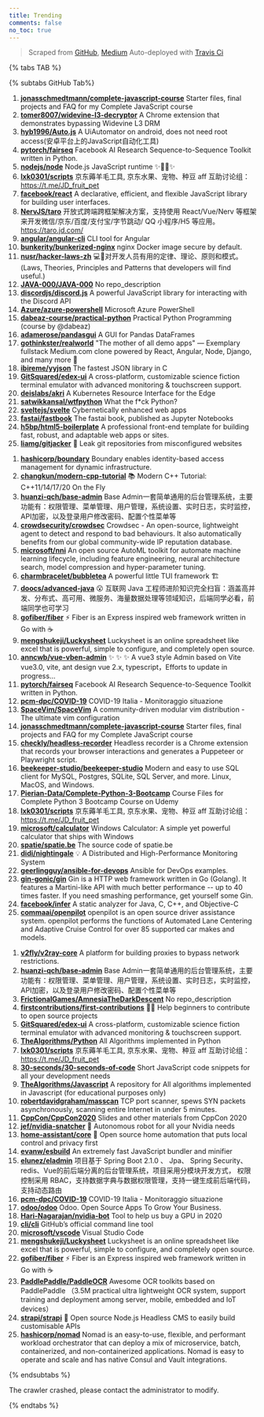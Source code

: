 ```yaml
---
title: Trending
comments: false
no_toc: true
---
```


> Scraped from [GitHub](https://github.com/trending), [Medium](https://medium.com/topic/popular)
Auto-deployed with [Travis Ci](https://travis-ci.org/)

{% tabs TAB %}
<!-- tab GitHub -->
{% subtabs GitHub Tab%}
<!-- tab Daily -->
1. [**jonasschmedtmann/complete-javascript-course**](https://github.com/jonasschmedtmann/complete-javascript-course)
Starter files, final projects and FAQ for my Complete JavaScript course
2. [**tomer8007/widevine-l3-decryptor**](https://github.com/tomer8007/widevine-l3-decryptor)
A Chrome extension that demonstrates bypassing Widevine L3 DRM
3. [**hyb1996/Auto.js**](https://github.com/hyb1996/Auto.js)
A UiAutomator on android, does not need root access(安卓平台上的JavaScript自动化工具)
4. [**pytorch/fairseq**](https://github.com/pytorch/fairseq)
Facebook AI Research Sequence-to-Sequence Toolkit written in Python.
5. [**nodejs/node**](https://github.com/nodejs/node)
Node.js JavaScript runtime ✨🐢🚀✨
6. [**lxk0301/scripts**](https://github.com/lxk0301/scripts)
京东薅羊毛工具, 京东水果、宠物、种豆 aff 互助讨论组：https://t.me/JD_fruit_pet
7. [**facebook/react**](https://github.com/facebook/react)
A declarative, efficient, and flexible JavaScript library for building user interfaces.
8. [**NervJS/taro**](https://github.com/NervJS/taro)
开放式跨端跨框架解决方案，支持使用 React/Vue/Nerv 等框架来开发微信/京东/百度/支付宝/字节跳动/ QQ 小程序/H5 等应用。 https://taro.jd.com/
9. [**angular/angular-cli**](https://github.com/angular/angular-cli)
CLI tool for Angular
10. [**bunkerity/bunkerized-nginx**](https://github.com/bunkerity/bunkerized-nginx)
nginx Docker image secure by default.
11. [**nusr/hacker-laws-zh**](https://github.com/nusr/hacker-laws-zh)
💻📖对开发人员有用的定律、理论、原则和模式。(Laws, Theories, Principles and Patterns that developers will find useful.)
12. [**JAVA-000/JAVA-000**](https://github.com/JAVA-000/JAVA-000)
No repo_description
13. [**discordjs/discord.js**](https://github.com/discordjs/discord.js)
A powerful JavaScript library for interacting with the Discord API
14. [**Azure/azure-powershell**](https://github.com/Azure/azure-powershell)
Microsoft Azure PowerShell
15. [**dabeaz-course/practical-python**](https://github.com/dabeaz-course/practical-python)
Practical Python Programming (course by @dabeaz)
16. [**adamerose/pandasgui**](https://github.com/adamerose/pandasgui)
A GUI for Pandas DataFrames
17. [**gothinkster/realworld**](https://github.com/gothinkster/realworld)
"The mother of all demo apps" — Exemplary fullstack Medium.com clone powered by React, Angular, Node, Django, and many more 🏅
18. [**ibireme/yyjson**](https://github.com/ibireme/yyjson)
The fastest JSON library in C
19. [**GitSquared/edex-ui**](https://github.com/GitSquared/edex-ui)
A cross-platform, customizable science fiction terminal emulator with advanced monitoring & touchscreen support.
20. [**deislabs/akri**](https://github.com/deislabs/akri)
A Kubernetes Resource Interface for the Edge
21. [**satwikkansal/wtfpython**](https://github.com/satwikkansal/wtfpython)
What the f*ck Python?
22. [**sveltejs/svelte**](https://github.com/sveltejs/svelte)
Cybernetically enhanced web apps
23. [**fastai/fastbook**](https://github.com/fastai/fastbook)
The fastai book, published as Jupyter Notebooks
24. [**h5bp/html5-boilerplate**](https://github.com/h5bp/html5-boilerplate)
A professional front-end template for building fast, robust, and adaptable web apps or sites.
25. [**liamg/gitjacker**](https://github.com/liamg/gitjacker)
🔪  Leak git repositories from misconfigured websites
<!-- endtab -->
<!-- tab Weekly -->
1. [**hashicorp/boundary**](https://github.com/hashicorp/boundary)
Boundary enables identity-based access management for dynamic infrastructure.
2. [**changkun/modern-cpp-tutorial**](https://github.com/changkun/modern-cpp-tutorial)
📚 Modern C++ Tutorial: C++11/14/17/20 On the Fly
3. [**huanzi-qch/base-admin**](https://github.com/huanzi-qch/base-admin)
Base Admin一套简单通用的后台管理系统，主要功能有：权限管理、菜单管理、用户管理，系统设置、实时日志，实时监控，API加密，以及登录用户修改密码、配置个性菜单等
4. [**crowdsecurity/crowdsec**](https://github.com/crowdsecurity/crowdsec)
Crowdsec - An open-source, lightweight agent to detect and respond to bad behaviours. It also automatically benefits from our global community-wide IP reputation database.
5. [**microsoft/nni**](https://github.com/microsoft/nni)
An open source AutoML toolkit for automate machine learning lifecycle, including feature engineering, neural architecture search, model compression and hyper-parameter tuning.
6. [**charmbracelet/bubbletea**](https://github.com/charmbracelet/bubbletea)
A powerful little TUI framework 🏗
7. [**doocs/advanced-java**](https://github.com/doocs/advanced-java)
😮 互联网 Java 工程师进阶知识完全扫盲：涵盖高并发、分布式、高可用、微服务、海量数据处理等领域知识，后端同学必看，前端同学也可学习
8. [**gofiber/fiber**](https://github.com/gofiber/fiber)
⚡️ Fiber is an Express inspired web framework written in Go with ☕️
9. [**mengshukeji/Luckysheet**](https://github.com/mengshukeji/Luckysheet)
Luckysheet is an online spreadsheet like excel that is powerful, simple to configure, and completely open source.
10. [**anncwb/vue-vben-admin**](https://github.com/anncwb/vue-vben-admin)
✨ ✨ ✨ A vue3 style Admin based on Vite vue3.0, vite, ant design vue 2.x, typescript，Efforts to update in progress...
11. [**pytorch/fairseq**](https://github.com/pytorch/fairseq)
Facebook AI Research Sequence-to-Sequence Toolkit written in Python.
12. [**pcm-dpc/COVID-19**](https://github.com/pcm-dpc/COVID-19)
COVID-19 Italia - Monitoraggio situazione
13. [**SpaceVim/SpaceVim**](https://github.com/SpaceVim/SpaceVim)
A community-driven modular vim distribution - The ultimate vim configuration
14. [**jonasschmedtmann/complete-javascript-course**](https://github.com/jonasschmedtmann/complete-javascript-course)
Starter files, final projects and FAQ for my Complete JavaScript course
15. [**checkly/headless-recorder**](https://github.com/checkly/headless-recorder)
Headless recorder is a Chrome extension that records your browser interactions and generates a Puppeteer or Playwright script.
16. [**beekeeper-studio/beekeeper-studio**](https://github.com/beekeeper-studio/beekeeper-studio)
Modern and easy to use SQL client for MySQL, Postgres, SQLite, SQL Server, and more. Linux, MacOS, and Windows.
17. [**Pierian-Data/Complete-Python-3-Bootcamp**](https://github.com/Pierian-Data/Complete-Python-3-Bootcamp)
Course Files for Complete Python 3 Bootcamp Course on Udemy
18. [**lxk0301/scripts**](https://github.com/lxk0301/scripts)
京东薅羊毛工具, 京东水果、宠物、种豆 aff 互助讨论组：https://t.me/JD_fruit_pet
19. [**microsoft/calculator**](https://github.com/microsoft/calculator)
Windows Calculator: A simple yet powerful calculator that ships with Windows
20. [**spatie/spatie.be**](https://github.com/spatie/spatie.be)
The source code of spatie.be
21. [**didi/nightingale**](https://github.com/didi/nightingale)
💡 A Distributed and High-Performance Monitoring System
22. [**geerlingguy/ansible-for-devops**](https://github.com/geerlingguy/ansible-for-devops)
Ansible for DevOps examples.
23. [**gin-gonic/gin**](https://github.com/gin-gonic/gin)
Gin is a HTTP web framework written in Go (Golang). It features a Martini-like API with much better performance -- up to 40 times faster. If you need smashing performance, get yourself some Gin.
24. [**facebook/infer**](https://github.com/facebook/infer)
A static analyzer for Java, C, C++, and Objective-C
25. [**commaai/openpilot**](https://github.com/commaai/openpilot)
openpilot is an open source driver assistance system. openpilot performs the functions of Automated Lane Centering and Adaptive Cruise Control for over 85 supported car makes and models.
<!-- endtab -->
<!-- tab Monthly -->
1. [**v2fly/v2ray-core**](https://github.com/v2fly/v2ray-core)
A platform for building proxies to bypass network restrictions.
2. [**huanzi-qch/base-admin**](https://github.com/huanzi-qch/base-admin)
Base Admin一套简单通用的后台管理系统，主要功能有：权限管理、菜单管理、用户管理，系统设置、实时日志，实时监控，API加密，以及登录用户修改密码、配置个性菜单等
3. [**FrictionalGames/AmnesiaTheDarkDescent**](https://github.com/FrictionalGames/AmnesiaTheDarkDescent)
No repo_description
4. [**firstcontributions/first-contributions**](https://github.com/firstcontributions/first-contributions)
🚀✨ Help beginners to contribute to open source projects
5. [**GitSquared/edex-ui**](https://github.com/GitSquared/edex-ui)
A cross-platform, customizable science fiction terminal emulator with advanced monitoring & touchscreen support.
6. [**TheAlgorithms/Python**](https://github.com/TheAlgorithms/Python)
All Algorithms implemented in Python
7. [**lxk0301/scripts**](https://github.com/lxk0301/scripts)
京东薅羊毛工具, 京东水果、宠物、种豆 aff 互助讨论组：https://t.me/JD_fruit_pet
8. [**30-seconds/30-seconds-of-code**](https://github.com/30-seconds/30-seconds-of-code)
Short JavaScript code snippets for all your development needs
9. [**TheAlgorithms/Javascript**](https://github.com/TheAlgorithms/Javascript)
A repository for All algorithms implemented in Javascript (for educational purposes only)
10. [**robertdavidgraham/masscan**](https://github.com/robertdavidgraham/masscan)
TCP port scanner, spews SYN packets asynchronously, scanning entire Internet in under 5 minutes.
11. [**CppCon/CppCon2020**](https://github.com/CppCon/CppCon2020)
Slides and other materials from CppCon 2020
12. [**jef/nvidia-snatcher**](https://github.com/jef/nvidia-snatcher)
🤖 Autonomous robot for all your Nvidia needs
13. [**home-assistant/core**](https://github.com/home-assistant/core)
🏡 Open source home automation that puts local control and privacy first
14. [**evanw/esbuild**](https://github.com/evanw/esbuild)
An extremely fast JavaScript bundler and minifier
15. [**elunez/eladmin**](https://github.com/elunez/eladmin)
项目基于 Spring Boot 2.1.0 、 Jpa、 Spring Security、redis、Vue的前后端分离的后台管理系统，项目采用分模块开发方式， 权限控制采用 RBAC，支持数据字典与数据权限管理，支持一键生成前后端代码，支持动态路由
16. [**pcm-dpc/COVID-19**](https://github.com/pcm-dpc/COVID-19)
COVID-19 Italia - Monitoraggio situazione
17. [**odoo/odoo**](https://github.com/odoo/odoo)
Odoo. Open Source Apps To Grow Your Business.
18. [**Hari-Nagarajan/nvidia-bot**](https://github.com/Hari-Nagarajan/nvidia-bot)
Tool to help us buy a GPU in 2020
19. [**cli/cli**](https://github.com/cli/cli)
GitHub’s official command line tool
20. [**microsoft/vscode**](https://github.com/microsoft/vscode)
Visual Studio Code
21. [**mengshukeji/Luckysheet**](https://github.com/mengshukeji/Luckysheet)
Luckysheet is an online spreadsheet like excel that is powerful, simple to configure, and completely open source.
22. [**gofiber/fiber**](https://github.com/gofiber/fiber)
⚡️ Fiber is an Express inspired web framework written in Go with ☕️
23. [**PaddlePaddle/PaddleOCR**](https://github.com/PaddlePaddle/PaddleOCR)
Awesome OCR toolkits based on PaddlePaddle （3.5M practical ultra lightweight OCR system, support training and deployment among server, mobile, embedded and IoT devices）
24. [**strapi/strapi**](https://github.com/strapi/strapi)
🚀 Open source Node.js Headless CMS to easily build customisable APIs
25. [**hashicorp/nomad**](https://github.com/hashicorp/nomad)
Nomad is an easy-to-use, flexible, and performant workload orchestrator that can deploy a mix of microservice, batch, containerized, and non-containerized applications. Nomad is easy to operate and scale and has native Consul and Vault integrations.
<!-- endtab -->
{% endsubtabs %}
<!-- endtab -->
<!-- tab Medium -->
The crawler crashed, please contact the administrator to modify.
<!-- endtab -->
{% endtabs %}
